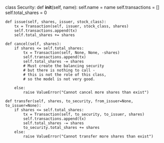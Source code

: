 class Security:
    def __init__(self, name):
        self.name = name
        self.transactions = []
        self.total_shares = 0

    def issue(self, shares, issuer, stock_class):
        tx = Transaction(self, issuer, stock_class, shares)
        self.transactions.append(tx)
        self.total_shares += shares

    def cancel(self, shares):
        if shares <= self.total_shares:
            tx = Transaction(self, None, None, -shares)
            self.transactions.append(tx)
            self.total_shares -= shares
            # Must create the balancing security
            # but there is nothing to call - 
            # this is not the role of this class,
            # so the model is not very good.

        else:
            raise ValueError("Cannot cancel more shares than exist")

    def transfer(self, shares, to_security, from_issuer=None, to_issuer=None):
        if shares <= self.total_shares:
            tx = Transaction(self, to_security, to_issuer, shares)
            self.transactions.append(tx)
            self.total_shares -= shares
            to_security.total_shares += shares
        else:
            raise ValueError("Cannot transfer more shares than exist")
